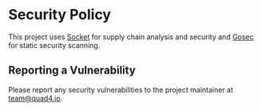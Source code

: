 # Security Policy

This project uses [Socket](https://socket.dev/) for supply chain analysis and security and [Gosec](https://github.com/securego/gosec) for static security scanning.

## Reporting a Vulnerability

Please report any security vulnerabilities to the project maintainer at [team@quad4.io](mailto:team@quad4.io).